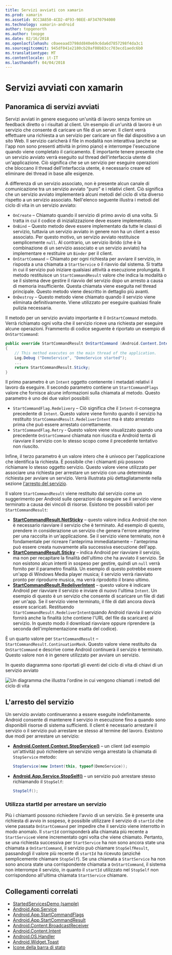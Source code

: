 ```yaml
---
title: Servizi avviati con xamarin
ms.prod: xamarin
ms.assetid: 8CC3A850-4CD2-4F93-98EE-AF3470794000
ms.technology: xamarin-android
author: topgenorth
ms.author: toopge
ms.date: 02/16/2018
ms.openlocfilehash: c0aeeaad3798dd840e69c6da6d7857298f4da3c1
ms.sourcegitcommit: 945df041e2180cb20af08b83cc703ecd1aedc6b0
ms.translationtype: MT
ms.contentlocale: it-IT
ms.lasthandoff: 04/04/2018
---
```

# <a name="started-services-with-xamarinandroid"></a>Servizi avviati con xamarin

## <a name="started-services-overview"></a>Panoramica di servizi avviati

Servizi avviati in genere eseguono un'unità di lavoro senza fornire un feedback diretto o i risultati al client. Un esempio di un'unità di lavoro è un servizio che consente di caricare un file di un server. Il client verrà effettuare una richiesta a un servizio per caricare un file dal dispositivo a un sito Web. Il servizio caricherà il file in modalità non interattiva (anche se l'app non sono presenti attività in primo piano) e interrompe l'esecuzione quando viene completato il caricamento. È importante tenere presente che un servizio avviato verrà eseguito sul thread dell'interfaccia utente di un'applicazione. Ciò significa che se un servizio per eseguire operazioni che bloccano il thread dell'interfaccia utente, è necessario creare ed eliminare dei thread in base alle esigenze.

A differenza di un servizio associato, non è presente alcun canale di comunicazione tra un servizio avviato "puro" e i relativi client. Ciò significa che un servizio avviato implementerà alcuni metodi del ciclo di vita diverso rispetto a un servizio associato. Nell'elenco seguente illustra i metodi del ciclo di vita in un servizio avviato:

* `OnCreate` &ndash; Chiamato quando il servizio di primo avvio di una volta. Si tratta in cui il codice di inizializzazione deve essere implementato.
* `OnBind` &ndash; Questo metodo deve essere implementato da tutte le classi di servizio, tuttavia un servizio avviato in genere non ha un client a esso associato. Per questo motivo, un servizio avviato restituisce semplicemente `null`. Al contrario, un servizio ibrido (che è la combinazione di un servizio associato e un servizio avviato) ha implementare e restituire un `Binder` per il client.
* `OnStartCommand` &ndash; Chiamato per ogni richiesta per avviare il servizio, in risposta a una chiamata a `StartService` o il riavvio dal sistema. Si tratta in cui il servizio può iniziare qualsiasi attività a esecuzione prolungata. Il metodo restituisce un `StartCommandResult` valore che indica la modalità o se il sistema deve gestire il riavvio del servizio dopo un arresto a causa di memoria insufficiente. Questa chiamata viene eseguita nel thread principale. Questo metodo viene descritto in dettaglio più avanti.
* `OnDestroy` &ndash; Questo metodo viene chiamato quando il servizio viene eliminata definitivamente. Viene utilizzato per eseguire qualsiasi finale pulizia necessaria.

Il metodo per un servizio avviato importante è il `OnStartCommand` metodo. Verrà richiamato ogni volta che il servizio riceve una richiesta per eseguire alcune operazioni. Frammento di codice seguente è riportato un esempio di `OnStartCommand`: 

```csharp
public override StartCommandResult OnStartCommand (Android.Content.Intent intent, StartCommandFlags flags, int startId)
{
    // This method executes on the main thread of the application.
    Log.Debug ("DemoService", "DemoService started");
    ...
    return StartCommandResult.Sticky;
}
```

Il primo parametro è un `Intent` oggetto contenente i metadati relativi il lavoro da eseguire. Il secondo parametro contiene un `StartCommandFlags` valore che fornisce alcune informazioni sulla chiamata al metodo. Questo parametro è uno dei due valori possibili:

* `StartCommandFlag.Redelivery` &ndash; Ciò significa che il `Intent` ri-consegna precedente di `Intent`. Questo valore viene fornito quando il servizio ha restituito `StartCommandResult.RedeliverIntent` ma è stato arrestato prima che può essere arrestato correttamente.
* `StartCommandFlag.Retry` &dash; Questo valore viene visualizzato quando una precedente `OnStartCommand` chiamata non riuscita e Android tenta di riavviare il servizio con lo stesso scopo come il precedente tentativo non riuscito.
 
Infine, il terzo parametro è un valore intero che è univoco per l'applicazione che identifica la richiesta. È possibile che i chiamanti più possono richiamare lo stesso oggetto servizio. Questo valore viene utilizzato per associare una richiesta per arrestare un servizio con una determinata richiesta per avviare un servizio. Verrà illustrata più dettagliatamente nella sezione [l'arresto del servizio](#Stopping_the_Service). 

Il valore `StartCommandResult` viene restituito dal servizio come un suggerimento per Android sulle operazioni da eseguire se il servizio viene terminato a causa dei vincoli di risorse. Esistono tre possibili valori per `StartCommandResult`:

* **[StartCommandResult.NotSticky](https://developer.xamarin.com/api/field/Android.App.StartCommandResult.NotSticky/)**  &ndash; questo valore indica Android che non è necessario riavviare il servizio che è terminato. Ad esempio di questo, prendere in considerazione un servizio che genera l'errore anteprime per una raccolta in un'applicazione. Se il servizio viene terminato, non è fondamentale per ricreare l'anteprima immediatamente &ndash; l'anteprima può essere creata nuovamente alla successiva esecuzione dell'app.
* **[StartCommandResult.Sticky](https://developer.xamarin.com/api/field/Android.App.StartCommandResult.Sticky/)**  &ndash; indica Android per riavviare il servizio, ma non per recapitare la finalità dell'ultimo che ha avviato il servizio. Se non esistono alcun intenti in sospeso per gestire, quindi un `null` verrà fornito per il parametro finalità. Un esempio di questo potrebbe essere un'app di Windows Media player musica; il servizio verrà riavviato pronto per riprodurre musica, ma verrà riprodotto il brano ultimo. 
* **[StartCommandResult.RedeliverIntent](https://developer.xamarin.com/api/field/Android.App.StartCommandResult.RedeliverIntent/)**  &ndash; questo valore è indicare Android per riavviare il servizio e inviare di nuovo l'ultima `Intent`. Un esempio di questo è un servizio che consente di scaricare un file di dati per un'app. Se il servizio viene terminato, il file di dati ancora dovrà essere scaricati. Restituendo `StartCommandResult.RedeliverIntent`quando Android riavvia il servizio fornirà anche la finalità (che contiene l'URL del file da scaricare) al servizio. In questo modo il download riavviare oppure riprendere (a seconda dell'implementazione esatta del codice).

È un quarto valore per `StartCommandResult` &ndash; `StartCommandResult.ContinuationMask`. Questo valore viene restituito da `OnStartCommand` e descrive come Android continuerà il servizio è terminato. Questo valore non è in genere utilizzato per avviare un servizio.

In questo diagramma sono riportati gli eventi del ciclo di vita di chiavi di un servizio avviato 

![Un diagramma che illustra l'ordine in cui vengono chiamati i metodi del ciclo di vita](started-services-images/started-service-01.png "un diagramma che illustra l'ordine in cui vengono chiamati i metodi del ciclo di vita.")


<a name="Stopping_the_Service" />

## <a name="stopping-the-service"></a>L'arresto del servizio

Un servizio avviato continueranno a essere eseguite indefinitamente. Android consente di mantenere il servizio in esecuzione fino a quando sono disponibili risorse di sistema sufficienti. Il client è necessario arrestare il servizio o il servizio può arrestare se stesso al termine del lavoro. Esistono due modi per arrestare un servizio: 
 
* **[Android.Content.Context.StopService()](https://developer.xamarin.com/api/member/Android.Content.Context.StopService/p/Android.Content.Intent/)**  &ndash; un client (ad esempio un'attività) può richiedere un servizio venga arrestato la chiamata di `StopService` metodo: 

    ```csharp
    StopService(new Intent(this, typeof(DemoService));
    ```

* **[Android.App.Service.StopSelf()](https://developer.xamarin.com/api/member/Android.App.Service.StopSelf()/)**  &ndash; un servizio può arrestare stesso richiamando il `StopSelf`:

    ```csharp
    StopSelf();
    ```
    
### <a name="using-startid-to-stop-a-service"></a>Utilizza startId per arrestare un servizio

Più i chiamanti possono richiedere l'avvio di un servizio. Se è presente una richiesta di avvio in sospeso, è possibile utilizzare il servizio di `startId` che viene passata `OnStartCommand` per impedire che il servizio viene interrotto in modo anomalo. Il `startId` corrisponderà alla chiamata più recente a `StartService`e viene incrementato ogni volta che viene chiamato. Pertanto, se una richiesta successiva per `StartService` ha non sono ancora state una chiamata a `OnStartCommand`, il servizio può chiamare `StopSelfResult`, passandogli il valore più recente di `startId` ha ricevuto (anziché semplicemente chiamare `StopSelf`). Se una chiamata a `StartService` ha non sono ancora state una corrispondente chiamata a `OnStartCommand`, il sistema non interrompe il servizio, in quanto il `startId` utilizzato nel `StopSelf` non corrispondono all'ultima chiamata `StartService` chiamare.


## <a name="related-links"></a>Collegamenti correlati

- [StartedServicesDemo (sample)](https://developer.xamarin.com/samples/monodroid/ApplicationFundamentals/ServiceSamples/StartedServicesDemo/)
- [Android.App.Service](https://developer.xamarin.com/api/type/Android.App.Service)
- [Android.App.StartCommandFlags](https://developer.xamarin.com/api/type/Android.App.StartCommandFlags)
- [Android.App.StartCommandResult](https://developer.xamarin.com/api/type/Android.App.StartCommandResult)
- [Android.Content.BroadcastReceiver](https://developer.xamarin.com/api/type/Android.Content.BroadcastReceiver/)
- [Android.Content.Intent](https://developer.xamarin.com/api/type/Android.Content.Intent)
- [Android.OS.Handler](https://developer.xamarin.com/api/type/Android.OS.Handler/)
- [Android.Widget.Toast](https://developer.xamarin.com/api/type/Android.Widget.Toast/)
- [Icone della barra di stato](http://developer.android.com/guide/practices/ui_guidelines/icon_design_status_bar.html)
